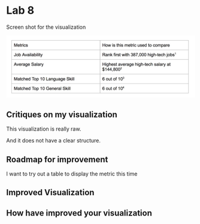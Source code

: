 # Lab 8

Screen shot for the visualization

![](Lab8.png)

## Critiques on my visualization  
This visualization is really raw.

And it does not have a clear structure.


## Roadmap for improvement

I want to try out a table to display the metric this time


## Improved Visualization  



## How have improved your visualization
